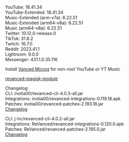 YouTube: 18.41.34  
YouTube-Extended: 18.41.34  
Music-Extended (arm-v7a): 6.22.51  
Music-Extended (arm64-v8a): 6.22.51  
Music (arm64-v8a): 6.22.51  
Twitter: 10.12.0-release.0  
TikTok: 31.8.2  
Twitch: 16.7.0  
Reddit: 2023.41.1  
Lightroom: 9.0.0  
Messenger: 431.1.0.35.116  

Install [Vanced Microg](https://github.com/TeamVanced/VancedMicroG/releases) for non-root YouTube or YT Music  

[revanced-magisk-module](https://github.com/j-hc/revanced-magisk-module)  

Changelog:  
CLI: inotia00/revanced-cli-4.0.3-all.jar  
Integrations: inotia00/revanced-integrations-0.119.18.apk  
Patches: inotia00/revanced-patches-2.193.18.jar  
[Changelog](https://github.com/inotia00/revanced-patches/releases/tag/v2.193.18)

CLI: j-hc/revanced-cli-4.0.2-all.jar  
Integrations: ReVanced/revanced-integrations-0.120.0.apk  
Patches: ReVanced/revanced-patches-2.195.0.jar  
[Changelog](https://github.com/ReVanced/revanced-patches/releases/tag/v2.195.0)  
